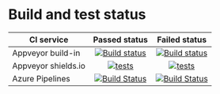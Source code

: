 # Build and test status


|CI service| Passed  status |  Failed status  |
|----------|:-------------------:|:--------------------:|
|Appveyor build-in  | [![Build status](https://ci.appveyor.com/api/projects/status/mwswio9ppo366l35/branch/tests_must_pass?svg=true)](https://ci.appveyor.com/project/scalar438/vs-ci-examples/branch/tests_must_pass) | [![Build status](https://ci.appveyor.com/api/projects/status/mwswio9ppo366l35/branch/tests_must_fail?svg=true)](https://ci.appveyor.com/project/scalar438/vs-ci-examples/branch/tests_must_fail) |
| Appveyor shields.io | [![tests](https://img.shields.io/appveyor/tests/scalar438/vs-ci-examples/tests_must_pass?logo=visual-studio-code)](https://ci.appveyor.com/project/scalar438/vs-ci-examples/build/tests) |  [![tests](https://img.shields.io/appveyor/tests/scalar438/vs-ci-examples/tests_must_fail?logo=visual-studio-code)](https://ci.appveyor.com/project/scalar438/vs-ci-examples/build/tests)    |
| Azure Pipelines | [![Build Status](https://scalar438.visualstudio.com/vs_ci_examples/_apis/build/status/scalar438.vs_ci_examples?branchName=tests_must_pass)](https://scalar438.visualstudio.com/vs_ci_examples/_build/latest?definitionId=1&branchName=tests_must_pass)   | [![Build Status](https://scalar438.visualstudio.com/vs_ci_examples/_apis/build/status/scalar438.vs_ci_examples?branchName=tests_must_fail)](https://scalar438.visualstudio.com/vs_ci_examples/_build/latest?definitionId=1&branchName=tests_must_fail) |
